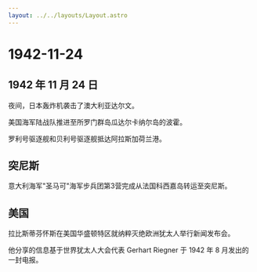 ```yaml
---
layout: ../../layouts/Layout.astro
---
```


# 1942-11-24

## 1942 年 11 月 24 日

夜间，日本轰炸机袭击了澳大利亚达尔文。

美国海军陆战队推进至所罗门群岛瓜达尔卡纳尔岛的波霍。

罗利号驱逐舰和贝利号驱逐舰抵达阿拉斯加荷兰港。

## 突尼斯

意大利海军"圣马可"海军步兵团第3营完成从法国科西嘉岛转运至突尼斯。

## 美国

拉比斯蒂芬怀斯在美国华盛顿特区就纳粹灭绝欧洲犹太人举行新闻发布会。

他分享的信息基于世界犹太人大会代表 Gerhart Riegner 于 1942 年 8
月发出的一封电报。